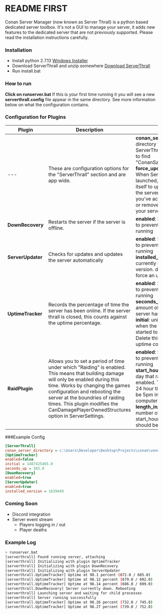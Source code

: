 # README FIRST

Conan Server Manager (now known as Server Thrall) is a python based dedicated server toolbox. It's not a GUI to manage your server, it adds new features to the dedicated server that are not previously supported. Please read the installation instructions carefully.

### Installation
* Install python 2.7.13 [Windows Installer](https://www.python.org/ftp/python/2.7.13/python-2.7.13.msi)
* Download ServerThrall and unzip somewhere [Download ServerThrall](https://github.com/NullSoldier/conan-server-manager/archive/master.zip)
* Run install.bat

### How to run
**Click on runserver.bat** If this is your first time running it you will see a new **serverthrall.config** file appear in the same directory. See more information below on what the configuration contains.

### Configuration for Plugins
| Plugin | Description | Config |
| --- | --- | --- |
| --- | These are configuration options for the "ServerThrall" section and are app wide. | **conan_server_directory**: A directory where ServerThrall should be able to find "ConanSandboxServer.exe"<br>**force_update_on_launch**: When ServerThrall is launched, it should force itself to update and validate the server files. Useful if you've accidently deleted or removed any files and your server won't launch. |
| **DownRecovery** | Restarts the server if the server is offline. | **enabled**: Set to true or false to prevent this plugin from running |
| **ServerUpdater** | Checks for updates and updates the server automatically | **enabled**: Set to true or false to prevent this plugin from running<br>**installed_version**: the currently known server version. delete this key to force an update |
| **UptimeTracker** | Records the percentage of time the server has been online. If the server thrall is closed, this counts against the uptime percentage. | **enabled**: Set to true or false to prevent this plugin from running<br>**seconds_up**: The total amount of seconds the server has been up<br>**initial**:  unix timestamp of when the server uptime started to be recorded. Delete this to restart your uptime counter |
| **RaidPlugin** | Allows you to set a period of time under which "Raiding" is enabled. This means that building damage will only be enabled during this time. Works by changing the games configuration and rebooting the server at the boundries of raiding times. This plugin modifies the CanDamagePlayerOwnedStructures option in ServerSettings. | **enabled**: Set to true or false to prevent this plugin from running<br>**start_hour**: The hour of the day that raiding should be enabled. This should be in 24 hour time. So 17 would be 5pm in the servers computers timezone.<br>**length_in_hours**: The number of hours after start_hour that raiding should be enabled. |

###Example Config
```ini
[ServerThrall]
conan_server_directory = c:\Users\Developer\Desktop\Projects\conan\vendor\server
[UptimeTracker]
enabled=false
initial = 1487425465.0
seconds_up = 383.0
[DownRecovery]
enabled=true
[ServerUpdater]
enabled=true
installed_version = 1639449
```

### Coming Soon
 * Discord integration
 * Server event stream
   * Players logging in / out
   * Player deaths
   
### Example Log
```sh
> runserver.bat
[serverthrall] Found running server, attaching
[serverthrall] Initializing with plugin UptimeTracker
[serverthrall] Initializing with plugin DownRecovery
[serverthrall] Initializing with plugin ServerUpdater
[serverthrall.UptimeTracker] Uptime at 98.1 percent (672.0 / 685.0)
[serverthrall.UptimeTracker] Uptime at 98.12 percent (679.0 / 692.0)
[serverthrall.UptimeTracker] Uptime at 98.14 percent (686.0 / 699.0)
[serverthrall.DownRecovery] Server currently down. Rebooting
[serverthrall] Launching server and waiting for child processes
[serverthrall] Server running successfully
[serverthrall.UptimeTracker] Uptime at 98.26 percent (732.0 / 745.0)
[serverthrall.UptimeTracker] Uptime at 98.27 percent (739.0 / 752.0)
```
